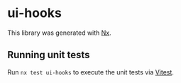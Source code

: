 # ui-hooks

This library was generated with [Nx](https://nx.dev).

## Running unit tests

Run `nx test ui-hooks` to execute the unit tests via [Vitest](https://vitest.dev/).
